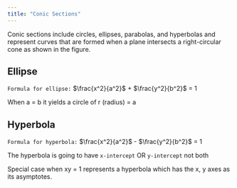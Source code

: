```yaml
---
title: "Conic Sections"
---
```


Conic sections include circles, ellipses, parabolas, and hyperbolas and represent curves that are formed when a plane intersects a right-circular cone as shown in the figure.

## Ellipse

`Formula for ellipse:` $\frac{x^2}{a^2}$ + $\frac{y^2}{b^2}$ = 1

When a = b it yields a circle of r (radius) = a

## Hyperbola

`Formula for hyperbola:` $\frac{x^2}{a^2}$ - $\frac{y^2}{b^2}$ = 1

The hyperbola is going to have `x-intercept` OR `y-intercept` not both

Special case when xy = 1 represents a hyperbola which has the x, y axes as its asymptotes. 